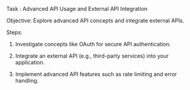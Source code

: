 Task : Advanced API Usage and External API Integration

Objective: Explore advanced API concepts and integrate external APIs.

Steps:

1. Investigate concepts like OAuth for secure API authentication.

2. Integrate an external API (e.g., third-party services) into your application.

3. Implement advanced API features such as rate limiting and error handling.
